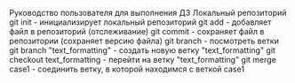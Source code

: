 Руководство пользователя для выполнения ДЗ
Локальный репозиторий
git init - инициализирует локальный репозиторий
git add - добавляет файл в репозиторий (отслеживание)
git commit - сохраняет файл в репозитории (сохраняет версию файла)
git branch - посмотреть ветки
git branch "text_formatting" - создать новую ветку "text_formatting"
git checkout text_formatting - перейти на ветку "text_formatting"
git merge case1 - соединить ветку, в которой находимся с веткой case1